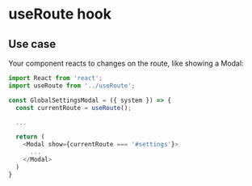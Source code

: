 # useRoute hook

## Use case

Your component reacts to changes on the route, like showing a Modal:

```javascript
import React from 'react';
import useRoute from '../useRoute';

const GlobalSettingsModal = ({ system }) => {
  const currentRoute = useRoute();

  ...

  return (
    <Modal show={currentRoute === '#settings'}>
      ...
    </Modal>
  )
}
```
